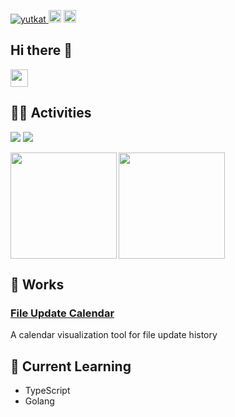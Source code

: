 <p align="left">
  <a href="https://github.com/kpab">
    <img src="https://komarev.com/ghpvc/?username=kpab" alt="yutkat" />
  </a>
  <a>
    <img height="20" src="https://qiita-badge.apiapi.app/s/pani_py/posts.svg" />
  </a>
  <//qiita.com/yutkat">
    <img height="20" src="https://qiita-badge.apiapi.app/s/pani_py/contributions.svg" />
  </a>
</p>

## Hi there 👋
<img src="https://media0.giphy.com/media/v1.Y2lkPTc5MGI3NjExZjNnMXJkN25rMzByODA5NGhsaTV2YzliN25vY3AxaGNkdnEwMnpvcyZlcD12MV9pbnRlcm5hbF9naWZfYnlfaWQmY3Q9Zw/FLV8sMRwQu2AqjWb1Q/giphy.gif" width="28">

## 🏃‍♀️ Activities
<img src="https://github-profile-summary-cards.vercel.app/api/cards/profile-details?username=kpab&theme=gruvbox">
<img src="https://github-profile-trophy.vercel.app/?username=kpab&theme=dark_lover&rank=-C,-B,-?">

<p>
<a href="https://github.com/kpab">
  <img align="left" height="170px" src="https://github-readme-stats-mauve-nine-71.vercel.app/api?username=kpab&count_private=true&show_icons=true&theme=github_dark" />
</a>
<a href="https://github.com/kpab">
  <img align="left" height="170px" src="https://github-readme-stats-mauve-nine-71.vercel.app/api/top-langs/?username=kpab&layout=compact&theme=github_dark&count_private=true" />
</a>
</p>

<br clear="all">

## 🚀 Works
### [File Update Calendar](https://kpab.github.io/file-update-calendar-site/)
A calendar visualization tool for file update history

## 🌱 Current Learning
- TypeScript
- Golang
